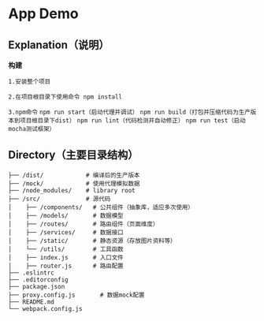 # App Demo
## Explanation（说明）

**构建**

`1.安装整个项目`

`2.在项目根目录下使用命令 npm install`

`3.npm命令`
`npm run start（启动代理并调试）`
`npm run build（打包并压缩代码为生产版本到项目根目录下dist）`
`npm run lint（代码检测并自动修正）`
`npm run test（启动mocha测试框架）`


## Directory（主要目录结构）
```
├── /dist/            # 编译后的生产版本
├── /mock/            # 使用代理模拟数据
├── /node_modules/    # library root
├── /src/             # 源代码
│    ├── /components/   # 公共组件（抽象库，适应多次使用）
│    ├── /models/       # 数据模型
│    ├── /routes/       # 路由组件（页面维度）
│    ├── /services/     # 数据接口
│    ├── /static/       # 静态资源（存放图片资料等）
│    └── /utils/        # 工具函数
│    ├── index.js       # 入口文件
│    ├── router.js      # 路由配置
├── .eslintrc
├── .editorconfig
├── package.json
├── proxy.config.js       # 数据mock配置
├── README.md
└── webpack.config.js
```
